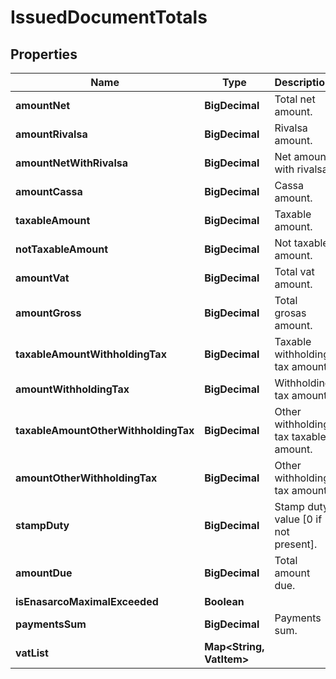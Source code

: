

# IssuedDocumentTotals


## Properties

| Name | Type | Description | Notes |
|------------ | ------------- | ------------- | -------------|
|**amountNet** | **BigDecimal** | Total net amount. |  [optional] |
|**amountRivalsa** | **BigDecimal** | Rivalsa amount. |  [optional] |
|**amountNetWithRivalsa** | **BigDecimal** | Net amount with rivalsa. |  [optional] |
|**amountCassa** | **BigDecimal** | Cassa amount. |  [optional] |
|**taxableAmount** | **BigDecimal** | Taxable amount. |  [optional] |
|**notTaxableAmount** | **BigDecimal** | Not taxable amount. |  [optional] |
|**amountVat** | **BigDecimal** | Total vat amount. |  [optional] |
|**amountGross** | **BigDecimal** | Total grosas amount. |  [optional] |
|**taxableAmountWithholdingTax** | **BigDecimal** | Taxable withholding tax amount. |  [optional] |
|**amountWithholdingTax** | **BigDecimal** | Withholding tax amount. |  [optional] |
|**taxableAmountOtherWithholdingTax** | **BigDecimal** | Other withholding tax taxable amount. |  [optional] |
|**amountOtherWithholdingTax** | **BigDecimal** | Other withholding tax amount. |  [optional] |
|**stampDuty** | **BigDecimal** | Stamp duty value [0 if not present]. |  [optional] |
|**amountDue** | **BigDecimal** | Total amount due. |  [optional] |
|**isEnasarcoMaximalExceeded** | **Boolean** |  |  [optional] |
|**paymentsSum** | **BigDecimal** | Payments sum. |  [optional] |
|**vatList** | **Map&lt;String, VatItem&gt;** |  |  [optional] |



